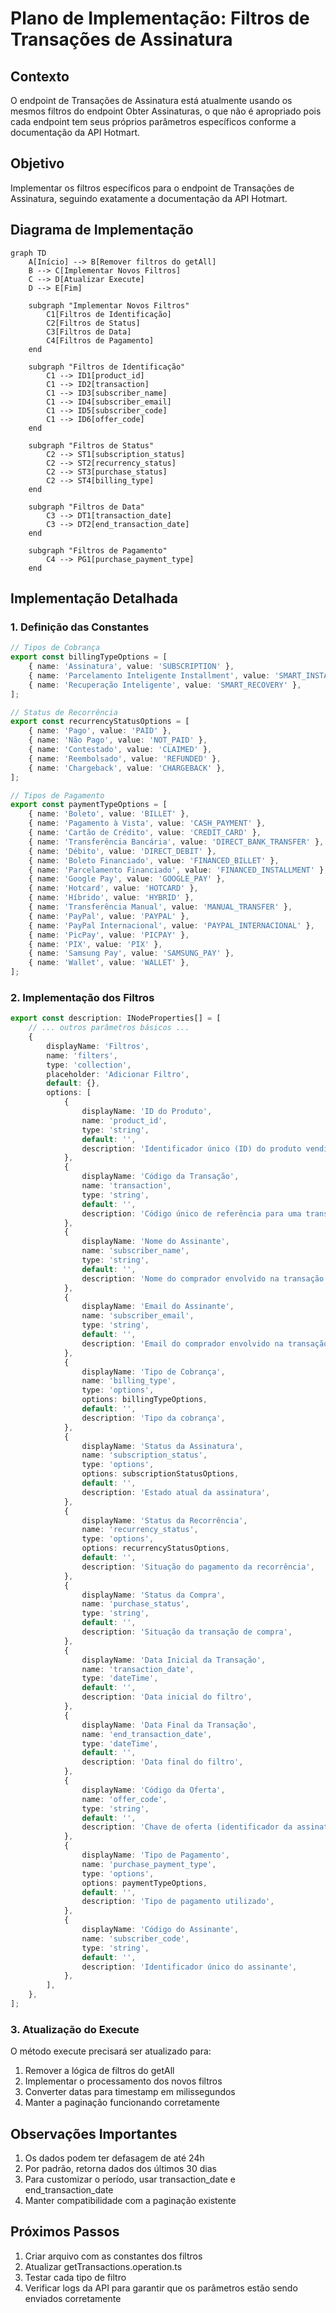 # Plano de Implementação: Filtros de Transações de Assinatura

## Contexto
O endpoint de Transações de Assinatura está atualmente usando os mesmos filtros do endpoint Obter Assinaturas, o que não é apropriado pois cada endpoint tem seus próprios parâmetros específicos conforme a documentação da API Hotmart.

## Objetivo
Implementar os filtros específicos para o endpoint de Transações de Assinatura, seguindo exatamente a documentação da API Hotmart.

## Diagrama de Implementação

```mermaid
graph TD
    A[Início] --> B[Remover filtros do getAll]
    B --> C[Implementar Novos Filtros]
    C --> D[Atualizar Execute]
    D --> E[Fim]

    subgraph "Implementar Novos Filtros"
        C1[Filtros de Identificação]
        C2[Filtros de Status]
        C3[Filtros de Data]
        C4[Filtros de Pagamento]
    end

    subgraph "Filtros de Identificação"
        C1 --> ID1[product_id]
        C1 --> ID2[transaction]
        C1 --> ID3[subscriber_name]
        C1 --> ID4[subscriber_email]
        C1 --> ID5[subscriber_code]
        C1 --> ID6[offer_code]
    end

    subgraph "Filtros de Status"
        C2 --> ST1[subscription_status]
        C2 --> ST2[recurrency_status]
        C2 --> ST3[purchase_status]
        C2 --> ST4[billing_type]
    end

    subgraph "Filtros de Data"
        C3 --> DT1[transaction_date]
        C3 --> DT2[end_transaction_date]
    end

    subgraph "Filtros de Pagamento"
        C4 --> PG1[purchase_payment_type]
    end
```

## Implementação Detalhada

### 1. Definição das Constantes

```typescript
// Tipos de Cobrança
export const billingTypeOptions = [
    { name: 'Assinatura', value: 'SUBSCRIPTION' },
    { name: 'Parcelamento Inteligente Installment', value: 'SMART_INSTALLMENT' },
    { name: 'Recuperação Inteligente', value: 'SMART_RECOVERY' },
];

// Status de Recorrência
export const recurrencyStatusOptions = [
    { name: 'Pago', value: 'PAID' },
    { name: 'Não Pago', value: 'NOT_PAID' },
    { name: 'Contestado', value: 'CLAIMED' },
    { name: 'Reembolsado', value: 'REFUNDED' },
    { name: 'Chargeback', value: 'CHARGEBACK' },
];

// Tipos de Pagamento
export const paymentTypeOptions = [
    { name: 'Boleto', value: 'BILLET' },
    { name: 'Pagamento à Vista', value: 'CASH_PAYMENT' },
    { name: 'Cartão de Crédito', value: 'CREDIT_CARD' },
    { name: 'Transferência Bancária', value: 'DIRECT_BANK_TRANSFER' },
    { name: 'Débito', value: 'DIRECT_DEBIT' },
    { name: 'Boleto Financiado', value: 'FINANCED_BILLET' },
    { name: 'Parcelamento Financiado', value: 'FINANCED_INSTALLMENT' },
    { name: 'Google Pay', value: 'GOOGLE_PAY' },
    { name: 'Hotcard', value: 'HOTCARD' },
    { name: 'Híbrido', value: 'HYBRID' },
    { name: 'Transferência Manual', value: 'MANUAL_TRANSFER' },
    { name: 'PayPal', value: 'PAYPAL' },
    { name: 'PayPal Internacional', value: 'PAYPAL_INTERNACIONAL' },
    { name: 'PicPay', value: 'PICPAY' },
    { name: 'PIX', value: 'PIX' },
    { name: 'Samsung Pay', value: 'SAMSUNG_PAY' },
    { name: 'Wallet', value: 'WALLET' },
];
```

### 2. Implementação dos Filtros

```typescript
export const description: INodeProperties[] = [
    // ... outros parâmetros básicos ...
    {
        displayName: 'Filtros',
        name: 'filters',
        type: 'collection',
        placeholder: 'Adicionar Filtro',
        default: {},
        options: [
            {
                displayName: 'ID do Produto',
                name: 'product_id',
                type: 'string',
                default: '',
                description: 'Identificador único (ID) do produto vendido (número de 7 dígitos)',
            },
            {
                displayName: 'Código da Transação',
                name: 'transaction',
                type: 'string',
                default: '',
                description: 'Código único de referência para uma transação',
            },
            {
                displayName: 'Nome do Assinante',
                name: 'subscriber_name',
                type: 'string',
                default: '',
                description: 'Nome do comprador envolvido na transação',
            },
            {
                displayName: 'Email do Assinante',
                name: 'subscriber_email',
                type: 'string',
                default: '',
                description: 'Email do comprador envolvido na transação',
            },
            {
                displayName: 'Tipo de Cobrança',
                name: 'billing_type',
                type: 'options',
                options: billingTypeOptions,
                default: '',
                description: 'Tipo da cobrança',
            },
            {
                displayName: 'Status da Assinatura',
                name: 'subscription_status',
                type: 'options',
                options: subscriptionStatusOptions,
                default: '',
                description: 'Estado atual da assinatura',
            },
            {
                displayName: 'Status da Recorrência',
                name: 'recurrency_status',
                type: 'options',
                options: recurrencyStatusOptions,
                default: '',
                description: 'Situação do pagamento da recorrência',
            },
            {
                displayName: 'Status da Compra',
                name: 'purchase_status',
                type: 'string',
                default: '',
                description: 'Situação da transação de compra',
            },
            {
                displayName: 'Data Inicial da Transação',
                name: 'transaction_date',
                type: 'dateTime',
                default: '',
                description: 'Data inicial do filtro',
            },
            {
                displayName: 'Data Final da Transação',
                name: 'end_transaction_date',
                type: 'dateTime',
                default: '',
                description: 'Data final do filtro',
            },
            {
                displayName: 'Código da Oferta',
                name: 'offer_code',
                type: 'string',
                default: '',
                description: 'Chave de oferta (identificador da assinatura/plano)',
            },
            {
                displayName: 'Tipo de Pagamento',
                name: 'purchase_payment_type',
                type: 'options',
                options: paymentTypeOptions,
                default: '',
                description: 'Tipo de pagamento utilizado',
            },
            {
                displayName: 'Código do Assinante',
                name: 'subscriber_code',
                type: 'string',
                default: '',
                description: 'Identificador único do assinante',
            },
        ],
    },
];
```

### 3. Atualização do Execute

O método execute precisará ser atualizado para:
1. Remover a lógica de filtros do getAll
2. Implementar o processamento dos novos filtros
3. Converter datas para timestamp em milissegundos
4. Manter a paginação funcionando corretamente

## Observações Importantes

1. Os dados podem ter defasagem de até 24h
2. Por padrão, retorna dados dos últimos 30 dias
3. Para customizar o período, usar transaction_date e end_transaction_date
4. Manter compatibilidade com a paginação existente

## Próximos Passos

1. Criar arquivo com as constantes dos filtros
2. Atualizar getTransactions.operation.ts
3. Testar cada tipo de filtro
4. Verificar logs da API para garantir que os parâmetros estão sendo enviados corretamente

